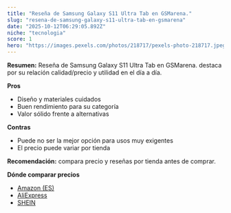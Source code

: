 ```yaml
---
title: "Reseña de Samsung Galaxy S11 Ultra Tab en GSMarena."
slug: "resena-de-samsung-galaxy-s11-ultra-tab-en-gsmarena"
date: "2025-10-12T06:29:05.892Z"
niche: "tecnologia"
score: 1
hero: "https://images.pexels.com/photos/218717/pexels-photo-218717.jpeg?auto=compress&cs=tinysrgb&fit=crop&h=627&w=1200&auto=compress&cs=tinysrgb&w=1200&h=675&fit=crop"
---
```


**Resumen:** Reseña de Samsung Galaxy S11 Ultra Tab en GSMarena. destaca por su relación calidad/precio y utilidad en el día a día.

**Pros**
- Diseño y materiales cuidados
- Buen rendimiento para su categoría
- Valor sólido frente a alternativas

**Contras**
- Puede no ser la mejor opción para usos muy exigentes
- El precio puede variar por tienda

**Recomendación:** compara precio y reseñas por tienda antes de comprar.

**Dónde comparar precios**
- [Amazon (ES)](https://www.amazon.es/s?k=Rese%C3%B1a%20de%20Samsung%20Galaxy%20S11%20Ultra%20Tab%20en%20GSMarena.&tag=teknovashop25-21)
- [AliExpress](https://www.aliexpress.com/wholesale?SearchText=Rese%C3%B1a%20de%20Samsung%20Galaxy%20S11%20Ultra%20Tab%20en%20GSMarena.)
- [SHEIN](https://www.shein.com/pdsearch/Rese%C3%B1a%20de%20Samsung%20Galaxy%20S11%20Ultra%20Tab%20en%20GSMarena.)